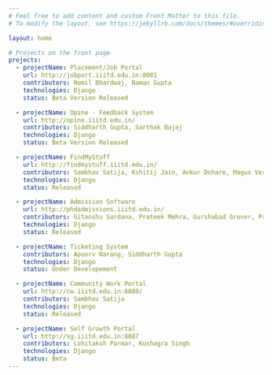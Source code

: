 ```yaml
---
# Feel free to add content and custom Front Matter to this file.
# To modify the layout, see https://jekyllrb.com/docs/themes/#overriding-theme-defaults

layout: home

# Projects on the front page
projects:
  - projectName: Placement/Job Portal
    url: http://jobport.iiitd.edu.in:8081
    contributors: Romil Bhardwaj, Naman Gupta
    technologies: Django
    status: Beta Version Released

  - projectName: Opine - Feedback System
    url: http://opine.iiitd.edu.in/
    contributors: Siddharth Gupta, Sarthak Bajaj
    technologies: Django 
    status: Beta Version Released

  - projectName: FindMyStuff
    url: http://findmystuff.iiitd.edu.in/
    contributors: Sambhav Satija, Kshitij Jain, Ankur Dohare, Magus Verma
    technologies: Django 
    status: Released

  - projectName: Admission Software
    url: http://phdadmissions.iiitd.edu.in/
    contributors: Gitanshu Sardana, Prateek Mehra, Gurshabad Grover, Prasoon Dwivedi, Tushar Gupta, Manav Batra
    technologies: Django
    status: Released

  - projectName: Ticketing System
    contributors: Apoorv Narang, Siddharth Gupta
    technologies: Django 
    status: Under Developement

  - projectName: Community Work Portal
    url: http://cw.iiitd.edu.in:8089/
    contributors: Sambhav Satija
    technologies: Django
    status: Released

  - projectName: Self Growth Portal
    url: http://sg.iiitd.edu.in:8087
    contributors: Lohitaksh Parmar, Kushagra Singh
    technologies: Django
    status: Beta
---
```

